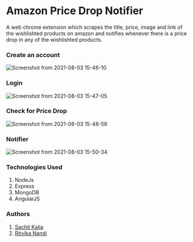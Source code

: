 # Amazon Price Drop Notifier
A web chrome extension which scrapes the title, price, image and link of the wishlishted products on amazon and notifies whenever there is a price drop in any of the wishlishted products.

### Create an account
![Screenshot from 2021-08-03 15-46-10](https://user-images.githubusercontent.com/40490925/128000165-2f7e1b4a-6cb4-4086-afa7-5d139d2fefad.png)

### Login 
![Screenshot from 2021-08-03 15-47-05](https://user-images.githubusercontent.com/40490925/128000249-9c9f4d95-f3d7-4784-8d27-f661cf5b070a.png)

### Check for Price Drop
![Screenshot from 2021-08-03 15-48-56](https://user-images.githubusercontent.com/40490925/128000308-19567e25-83b7-4b66-9f46-9250e7341060.png)

### Notifier
![Screenshot from 2021-08-03 15-50-34](https://user-images.githubusercontent.com/40490925/128000331-a90e7d80-47cb-4838-bbcb-6b44efddb713.png)

### Technologies Used
1. NodeJs
2. Express
3. MongoDB
4. AngularJS

### Authors
1. <a href="https://github.com/Sachit-Kalia">Sachit Kalia</a>
2. <a href="https://github.com/ritvikanandi">Ritvika Nandi</a>
